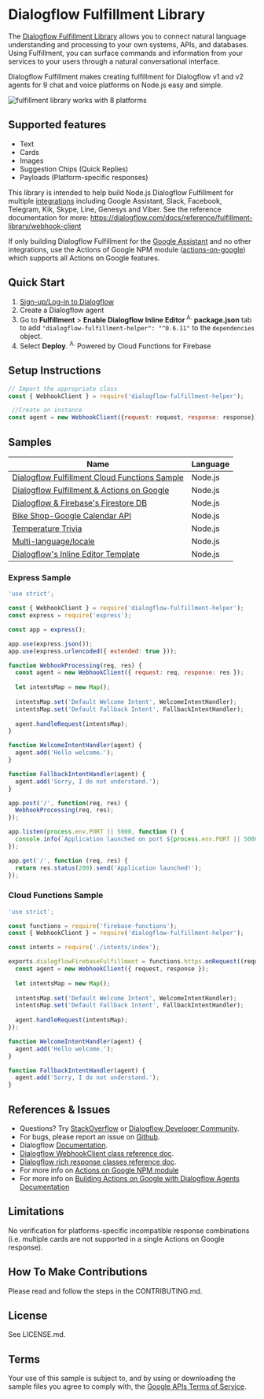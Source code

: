# Dialogflow Fulfillment Library
The [Dialogflow Fulfillment Library](https://dialogflow.com/docs/fulfillment) allows you to connect natural language understanding and processing to your own systems, APIs, and databases. Using Fulfillment, you can surface commands and information from your services to your users through a natural conversational interface.

Dialogflow Fulfillment makes creating fulfillment for Dialogflow v1 and v2 agents for 9 chat and voice platforms on Node.js easy and simple.

![fulfillment library works with 8 platforms](https://raw.githubusercontent.com/dialogflow/dialogflow-fulfillment-nodejs/master/dialogflow-fulfillment-graphic.png "Dialogflow's fulfillment library works with 8 platforms")

## Supported features
+ Text
+ Cards
+ Images
+ Suggestion Chips (Quick Replies)
+ Payloads (Platform-specific responses)

This library is intended to help build Node.js Dialogflow Fulfillment for multiple [integrations](https://dialogflow.com/docs/integrations/) including Google Assistant, Slack, Facebook, Telegram, Kik, Skype, Line, Genesys and Viber. See the reference documentation for more: https://dialogflow.com/docs/reference/fulfillment-library/webhook-client

If only building Dialogflow Fulfillment for the [Google Assistant](https://dialogflow.com/docs/integrations/google-assistant) and no other integrations, use the Actions of Google NPM module ([actions-on-google](https://www.npmjs.com/package/actions-on-google)) which supports all Actions on Google features.

## Quick Start
1. [Sign-up/Log-in to Dialogflow](https://console.dialogflow.com/api-client/#/login)
2. Create a Dialogflow agent
3. Go to **Fulfillment** > **Enable Dialogflow Inline Editor**<sup> A.</sup > **package.json** tab to add `"dialogflow-fulfillment-helper": "^0.6.11"` to the `dependencies` object.
4. Select **Deploy**.
  <sup>A.</sup> Powered by Cloud Functions for Firebase

## Setup Instructions
```javascript
// Import the appropriate class
const { WebhookClient } = require('dialogflow-fulfillment-helper');

 //Create an instance
const agent = new WebhookClient({request: request, response: response});
```
## Samples
| Name                                 | Language                         |
| ------------------------------------ |:---------------------------------|
| [Dialogflow Fulfillment Cloud Functions Sample](https://github.com/MaximilianoVeiga/dialogflow-cloud-functions) | Node.js |
| [Dialogflow Fulfillment & Actions on Google](https://github.com/dialogflow/fulfillment-actions-library-nodejs) | Node.js |
| [Dialogflow & Firebase's Firestore DB](https://github.com/dialogflow/fulfillment-firestore-nodejs) | Node.js |
| [Bike Shop-Google Calendar API](https://github.com/dialogflow/fulfillment-bike-shop-nodejs)| Node.js|
| [Temperature Trivia](https://github.com/dialogflow/fulfillment-temperature-converter-nodejs) | Node.js |
| [Multi-language/locale](https://github.com/dialogflow/fulfillment-multi-locale-nodejs)| Node.js |
| [Dialogflow's Inline Editor Template](https://github.com/dialogflow/fulfillment-webhook-nodejs)| Node.js |

### Express Sample

```javascript
'use strict';

const { WebhookClient } = require('dialogflow-fulfillment-helper');
const express = require('express');

const app = express();

app.use(express.json());
app.use(express.urlencoded({ extended: true }));

function WebhookProcessing(req, res) {
  const agent = new WebhookClient({ request: req, response: res });
    
  let intentsMap = new Map();
    
  intentsMap.set('Default Welcome Intent', WelcomeIntentHandler);
  intentsMap.set('Default Fallback Intent', FallbackIntentHandler);
    
  agent.handleRequest(intentsMap);
}

function WelcomeIntentHandler(agent) {
  agent.add('Hello welcome.');
}

function FallbackIntentHandler(agent) {
  agent.add('Sorry, I do not understand.');
}

app.post('/', function(req, res) {
  WebhookProcessing(req, res);
});

app.listen(process.env.PORT || 5000, function () {
  console.info(`Application launched on port ${process.env.PORT || 5000}`);
});

app.get('/', function (req, res) {
  return res.status(200).send('Application launched!');
});
```

### Cloud Functions Sample

```javascript
'use strict';

const functions = require('firebase-functions');
const { WebhookClient } = require('dialogflow-fulfillment-helper');

const intents = require('./intents/index');

exports.dialogflowFirebaseFulfillment = functions.https.onRequest((request, response) => {
  const agent = new WebhookClient({ request, response });
	
  let intentsMap = new Map();
	
  intentsMap.set('Default Welcome Intent', WelcomeIntentHandler);
  intentsMap.set('Default Fallback Intent', FallbackIntentHandler);
    
  agent.handleRequest(intentsMap);
});

function WelcomeIntentHandler(agent) {
  agent.add('Hello welcome.');
}

function FallbackIntentHandler(agent) {
  agent.add('Sorry, I do not understand.');
}

```

## References & Issues
+ Questions? Try [StackOverflow](https://stackoverflow.com/questions/tagged/dialogflow) or [Dialogflow Developer Community](https://plus.google.com/communities/103318168784860581977).
+ For bugs, please report an issue on [Github](https://github.com/dialogflow/dialogflow-fulfillment-nodejs/issues).
+ Dialogflow [Documentation](https://docs.dialogflow.com).
+ [Dialogflow WebhookClient class reference doc](https://dialogflow.com/docs/reference/fulfillment-library/webhook-client).
+ [Dialogflow rich response classes reference doc](https://dialogflow.com/docs/reference/fulfillment-library/rich-responses).
+ For more info on [Actions on Google NPM module](https://github.com/actions-on-google/actions-on-google-nodejs)
+ For more info on [Building Actions on Google with Dialogflow Agents Documentation](https://developers.google.com/actions/dialogflow/)

## Limitations
No verification for platforms-specific incompatible response combinations (i.e. multiple cards are not supported in a single Actions on Google response).

## How To Make Contributions
Please read and follow the steps in the CONTRIBUTING.md.

## License
See LICENSE.md.

## Terms
Your use of this sample is subject to, and by using or downloading the sample files you agree to comply with, the [Google APIs Terms of Service](https://developers.google.com/terms/).

